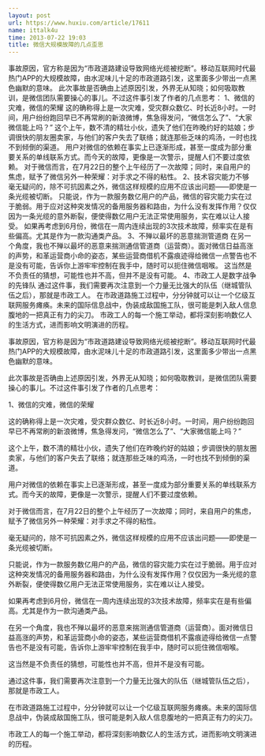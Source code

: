 ```yaml
---
layout: post
url: https://www.huxiu.com/article/17611
name: ittalk4u
time: 2013-07-22 19:03
title: 微信大规模故障的几点歪思
---
```

事故原因，官方称是因为“市政道路建设导致网络光缆被挖断”。移动互联网时代最热门APP的大规模故障，由水泥味儿十足的市政道路引发，这里面多少带出一点黑色幽默的意味。 此次事故是否确由上述原因引发，外界无从知晓；如何吸取教训，是微信团队需要操心的事儿。不过这件事引发了作者的几点思考： 1、微信的灾难，微信的荣耀 这的确称得上是一次灾难，受灾群众数亿、时长近8小时。一时间，用户纷纷跑回早已不再常刷的新浪微博，焦急得发问，“微信怎么了”、“大家微信能上吗？” 这个上午，数不清的精壮小伙，遗失了他们在昨晚约好的姑娘；步调很快的朋友圈卖家，与他们的客户失去了联络；就连那些乏味的鸡汤，一时也找不到倾倒的渠道。 用户对微信的依赖在事实上已逐渐形成，甚至一度成为部分重要关系的单线联系方式。而今天的故障，更像是一次警示，提醒人们不要过度依赖。 对于微信而言，在7月22日的整个上午经历了一次故障；同时，来自用户的焦虑，赋予了微信另外一种荣耀：对手求之不得的粘性。 2、技术容灾能力不够 毫无疑问的，除不可抗因素之外，微信这样规模的应用不应该出问题——即使是一条光缆被切断。 只能说，作为一款服务数亿用户的产品，微信的容灾能力实在过于脆弱。用于应对这种突发情况的备用服务器和路由，为什么没有发挥作用？仅仅因为一条光缆的意外断裂，便使得数亿用户无法正常使用服务，实在难以让人接受。 如果再考虑到6月份，微信在一周内连续出现的3次技术故障，频率实在是有些偏高。尤其是作为一款沟通类产品。 3、不殚以最坏的恶意揣测管道商 在另一个角度，我也不殚以最坏的恶意来揣测通信管道商（运营商）。面对微信日益高涨的声势，和革运营商小命的姿态，某些运营商借机不露痕迹得给微信一点警告也不是没有可能，告诉你上游牢牢控制在我手中，随时可以扼住微信咽喉。 这当然是不负责任的猜想，可能性也并不高，但并不是没有可能。 4、市政工人是数字战争的先锋队 通过这件事，我们需要再次注意到一个力量无比强大的队伍（继城管队伍之后），那就是市政工人。 在市政道路施工过程中，分分钟就可以让一个亿级互联网服务瘫痪。未来的国际信息战中，伪装成敌国施工队，很可能是刺入敌人信息腹地的一把真正有力的尖刀。 市政工人的每一个施工举动，都将深刻影响数亿人的生活方式，进而影响文明演进的历程。

事故原因，官方称是因为“市政道路建设导致网络光缆被挖断”。移动互联网时代最热门APP的大规模故障，由水泥味儿十足的市政道路引发，这里面多少带出一点黑色幽默的意味。

此次事故是否确由上述原因引发，外界无从知晓；如何吸取教训，是微信团队需要操心的事儿。不过这件事引发了作者的几点思考：

1、微信的灾难，微信的荣耀

这的确称得上是一次灾难，受灾群众数亿、时长近8小时。一时间，用户纷纷跑回早已不再常刷的新浪微博，焦急得发问，“微信怎么了”、“大家微信能上吗？”

这个上午，数不清的精壮小伙，遗失了他们在昨晚约好的姑娘；步调很快的朋友圈卖家，与他们的客户失去了联络；就连那些乏味的鸡汤，一时也找不到倾倒的渠道。

用户对微信的依赖在事实上已逐渐形成，甚至一度成为部分重要关系的单线联系方式。而今天的故障，更像是一次警示，提醒人们不要过度依赖。

对于微信而言，在7月22日的整个上午经历了一次故障；同时，来自用户的焦虑，赋予了微信另外一种荣耀：对手求之不得的粘性。

毫无疑问的，除不可抗因素之外，微信这样规模的应用不应该出问题——即使是一条光缆被切断。

只能说，作为一款服务数亿用户的产品，微信的容灾能力实在过于脆弱。用于应对这种突发情况的备用服务器和路由，为什么没有发挥作用？仅仅因为一条光缆的意外断裂，便使得数亿用户无法正常使用服务，实在难以让人接受。

如果再考虑到6月份，微信在一周内连续出现的3次技术故障，频率实在是有些偏高。尤其是作为一款沟通类产品。

在另一个角度，我也不殚以最坏的恶意来揣测通信管道商（运营商）。面对微信日益高涨的声势，和革运营商小命的姿态，某些运营商借机不露痕迹得给微信一点警告也不是没有可能，告诉你上游牢牢控制在我手中，随时可以扼住微信咽喉。

这当然是不负责任的猜想，可能性也并不高，但并不是没有可能。

通过这件事，我们需要再次注意到一个力量无比强大的队伍（继城管队伍之后），那就是市政工人。

在市政道路施工过程中，分分钟就可以让一个亿级互联网服务瘫痪。未来的国际信息战中，伪装成敌国施工队，很可能是刺入敌人信息腹地的一把真正有力的尖刀。

市政工人的每一个施工举动，都将深刻影响数亿人的生活方式，进而影响文明演进的历程。

